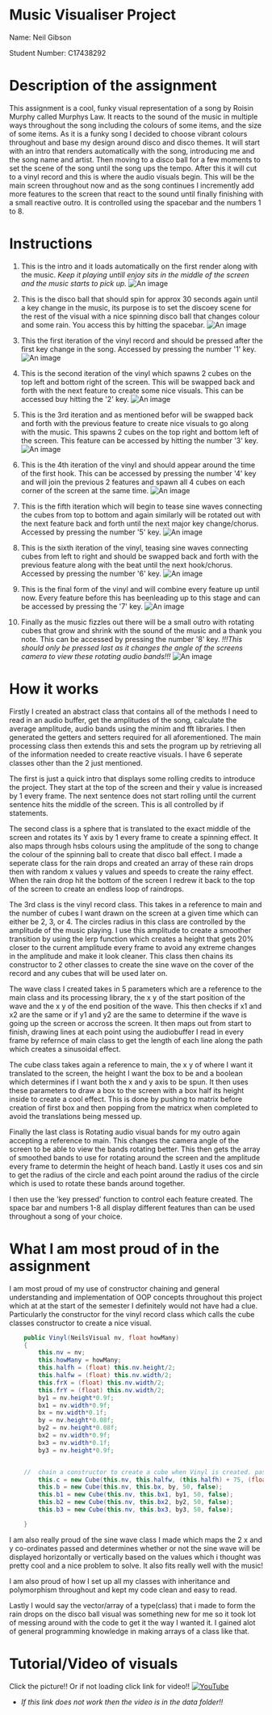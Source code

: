 # Music Visualiser Project

Name: Neil Gibson

Student Number: C17438292

# Description of the assignment
This assignment is a cool, funky visual representation of a song by Roisin Murphy called Murphys Law.
It reacts to the sound of the music in multiple ways throughout the  song including the colours of some items, and the size of some items. As it is a funky song I decided to choose vibrant colours throughout and base my design around disco and disco themes. It will start with an intro that renders automatically with the song, introducing me and the song name and artist. Then moving to a disco ball for a few moments to set the scene of the song until the song ups the tempo. After this it will cut to a vinyl record and this is where the audio visuals begin. This will be the main screen throughout now and as the song continues I incremently add more features to the screen that react to the sound until finally finishing with a small reactive outro. It is controlled using the spacebar and the numbers 1 to 8.

# Instructions
1.  This is the intro and it loads automatically on the first render along with the music. *Keep it playing untill enjoy sits in the middle of the screen and the music starts to pick up.* ![An image](images/intro.jpg)

1.  This is the disco ball that should spin for approx 30 seconds again until a key change in the music, its purpose is to set the discoey scene for the rest of the visual with a nice spinning disco ball that changes colour and some rain. You access this by hitting the spacebar. ![An image](images/Disco.jpg)

1.  This the first iteration of the vinyl record and should be pressed after the first key change in the song. Accessed by pressing the number '1' key. ![An image](images/v1.jpeg)

1.  This is the second iteration of the vinyl which spawns 2 cubes on the top left and bottom right of the screen. This will be swapped back and forth with the next feature to create some nice visuals. This can be accessed buy hitting the '2' key. ![An image](images/v2.jpg)

1. This is the 3rd iteration and as mentioned befor will be swapped back and forth with the previous feature to create nice visuals to go along with the music. This spawns 2 cubes on the top right and bottom left of the screen. This feature can be accessed by hitting the number '3' key. ![An image](images/v3.jpg)

1.  This is the 4th iteration of the vinyl and should appear around the time of the first hook.  This can be accessed by pressing the number '4' key and will join the previous 2 features and spawn all 4 cubes on each corner of the screen at the same time. ![An image](images/v4.jpg)

1.  This is the fifth iteration which will begin to tease sine waves connecting the cubes from top to bottom and again similarly will be rotated out with the next feature back and forth until the next major key change/chorus. Accessed by pressing the number '5' key. ![An image](images/v5.jpg)

1.  This is the sixth iteration of the vinyl, teasing sine waves connecting cubes from left to right and should be swapped back and forth with the previous feature along with the beat until the next hook/chorus. Accessed by pressing the number '6' key. ![An image](images/v6.jpg)

1.  This is the final form of the vinyl and will combine every feature up until now. Every feature before this has beenleading up to this stage and can be accessed by pressing the '7' key. ![An image](images/v7.jpg)

1.  Finally as the music fizzles out there will be a small outro with rotating cubes that grow and shrink with the sound of the music and a thank you note. This can be accessed by pressing the number '8' key. *!!!This should only be pressed last as it changes the angle of the screens camera to view these rotating audio bands!!!* ![An image](images/outro.jpg)

# How it works
Firstly I created an abstract class that contains all of the methods I need to read in an audio buffer, get the amplitudes of the song, calculate the average amplitude, audio bands using the minim and fft libraries. I then generated the getters and setters required for all aforementioned. The main processing class then extends this and sets the program up by retrieving all of the information needed to create reactive visuals. I have 6 seperate classes other than the 2 just mentioned.

The first is just a quick intro that displays some rolling credits to introduce the project. They start at the top of the screen and their y value is increased by 1 every frame. The next sentence does not start rolling until the current sentence hits the middle of the screen. This is all controlled by if statements.

The second class is a sphere that is translated to the exact middle of the screen and rotates its Y axis by 1 every frame to create a spinning effect. It also maps through hsbs colours using the amplitude of the song to change the colour of the spinning ball to create that disco ball effect. I made a seperate class for the rain drops and created an array of these rain drops then with random x values y values and speeds to create the rainy effect. When the rain drop hit the bottom of the screen I redrew it back to the top of the screen to create an endless loop of raindrops.

The 3rd class is the vinyl record class. This takes in a reference to main and the number of cubes I want drawn on the screen at a given time which can either be 2, 3, or 4. The circles radius in this class are controlled by the amplitude of the music playing. I use this amplitude to create a smoother transition by using the lerp function which creates a height that gets 20% closer to the current amplitude every frame to avoid any extreme changes in the amplitude and make it look cleaner. This class then chains its constructor to 2 other classes to create the sine wave on the cover of the record and any cubes that will be used later on.

The wave class I created takes in 5 parameters which are a reference to the main class and its processing library, the x y of the start position of the wave and the x y of the end position of the wave. This then checks if x1 and x2 are the same or if y1 and y2 are the same to determine if the wave is going up the screen or accross the screen. It then maps out from start to finish, drawing lines at each point using the audiobuffer I read in every frame by refernce of main class to get the length of each line along the path which creates a sinusoidal effect.

The cube class takes again a reference to main, the x y of where I want it translated to the screen, the height I want the box to be and a boolean which determines if I want both the x and y axis to be spun. It then uses these parameters to draw a box to the screen with a box half its height inside to create a cool effect. This is done by pushing to matrix before creation of first box and then popping from the matricx when completed to avoid the translations being messed up.

Finally the last class is Rotating audio visual bands for my outro again accepting a reference to main. This changes the camera angle of the screen to be able to view the bands rotating better. This then gets the array of smoothed bands to use for rotating around the screen and the amplitude every frame to determin the height of heach band. Lastly it uses cos and sin to get the radius of the circle and each point around the radius of the circle which is used to rotate these bands around together.

I then use the 'key pressed' function to control each feature created. The space bar and numbers 1-8 all display different features than can be used throughout a song of your choice.



# What I am most proud of in the assignment
I am most proud of my use of constructor chaining and general understanding and implementation of OOP concepts throughout this project which at at the start of the semester I definitely would not have had a clue. Particularly the constructor for the vinyl record class which calls the cube classes constructor to create a nice visual.
```Java
    public Vinyl(NeilsVisual nv, float howMany)
    {
        this.nv = nv;
        this.howMany = howMany;
        this.halfh = (float) this.nv.height/2;
        this.halfw = (float) this.nv.width/2;
        this.frX = (float) this.nv.width/2;
        this.frY = (float) this.nv.width/2;
        by1 = nv.height*0.9f;
        bx1 = nv.width*0.9f;
        bx = nv.width*0.1f;
        by = nv.height*0.08f;
        by2 = nv.height*0.08f;
        bx2 = nv.width*0.9f;
        bx3 = nv.width*0.1f;
        by3 = nv.height*0.9f;


    //  chain a constructor to create a cube when Vinyl is created. passing reference to NV, x & y co-ord, and height.
        this.c = new Cube(this.nv, this.halfw, (this.halfh) + 75, (float)(this.nv.height*0.25), true);
        this.b = new Cube(this.nv, this.bx, by, 50, false);
        this.b1 = new Cube(this.nv, this.bx1, by1, 50, false);
        this.b2 = new Cube(this.nv, this.bx2, by2, 50, false);
        this.b3 = new Cube(this.nv, this.bx3, by3, 50, false);

    }
```
I am also really proud of the sine wave class I made which maps the 2 x and y co-ordinates passed and determines whether or not the sine wave will be displayed horizontally or vertically based on the values which i thought was pretty cool and a nice problem to solve. It also fits really well with the music!

I am also proud of how I set up all my classes with inheritance and polymorphism throughout and kept my code clean and easy to read.

Lastly I would say the vector/array of a type(class) that i made to form the rain drops on the disco ball visual was something new for me so it took lot of messing around with the code to get it the way I wanted it. I gained alot of general programming knowledge in making arrays of a class like that.

# Tutorial/Video of visuals

Click the picture!! Or if not loading click link for video!!
[![YouTube](https://i9.ytimg.com/vi_webp/v-pLqiG7g-Y/mqdefault.webp?time=1619444400000&sqp=CLCFm4QG&rs=AOn4CLAOi_r55nkh_FDuvWJKIrVr7edi-g)](https://youtu.be/v-pLqiG7g-Y)

* *If this link does not work then the video is in the data folder!!* 

